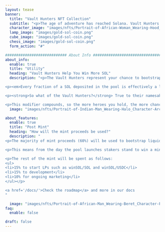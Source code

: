 ```yaml
---
layout: tease
banner:
  title: "Vault Hunters NFT Collection"
  subtitle: "<p>The age of adventure has reached Solana. Vault Hunters are a collection of 1,234 famous explorers, adventurers, pirates and vagabonds about to hit the blockchain</p><p>Each vault hunter has been generated using the latest in AI technology, incorporating a range of rare and unusual attributes while offering a unique photorealistic style. With inspirations ranging from famous heroes, vagabonds, villans and plunderers from history and fiction, this is a PFP project like no other.</p>"
  character_image: "images/nfts/Portrait-of-African-Woman_Wearing-Hood_Character-Thief_Scene-Ocean_Mood-is-Gritty_Face-has-Raised-Eyebrow_Lookalike-Sacagawea_profile-shot_portrait-photo_photorealistic_1.jpg"
  lamp_image: "images/gold-sol-coin.png"
  cube_image: "images/gold-sol-coin.png"
  chess_image: "images/gold-sol-coin.png"
  form_action: "#"

############################ About Info ##################################
about_info:
  enable: true
  title: "Utility"
  heading: "Vault Hunters Help You Win More SOL"
  description: "<p>The Vault Hunters represent your chance to bootstrap the liquidity of winSOL, an exciting new no-loss lottery platform. Similar to Premium Bonds, the winSOL pools revenue from staking Solana, running a free prize draw each week where every staker stands a chance of winning the pool's rewards.</p>

<p><em>Every fraction of a SOL deposited in the pool is effectively a lottery ticket with a chance to win,</em> granting entries every week for as long as it remains staked. And at any time, win or lose, you can unstake your initial investment. 1 winSOL = 1 SOL.</p>

<p><strong>So what of the Vault Hunters?</strong> True to their namesake, your heroes will actively quest for you, seeking out more treasure and higher winnings from the pool. For every hero you hold you will receive a greater chance of fwinning. Depending on rarity, each hero increases your chance by an extra 1-3%.</p>

<p>This modifier compounds, so the more heroes you hold, the more chance you have to win."
  image: "images/nfts/Portrait-of-Indian-Man_Wearing-Halo_Character-Archaeologist_Scene-Cave_Mood-is-Gritty_Lookalike-Blackbeard_profile-shot_portrait-photo_photorealistic_3.jpg"

about_features:
  enable: true
  title: "Post Mint"
  heading: "How will the mint proceeds be used?"
  description: "
<p>The majority of mint proceeds (60%) will be used to bootstrap liquidity in the winSOL pool. This initial stake will be deposited into the pool, and will be excluded from the prize draw until the pool reaches 100,000 SOL in TVL. The winSOL tokens received by the mint wallet will then be locked in a StreamFlow vesting contract, with 25% unlocking after 6 months and the remainder releasing weekly for the following 6 months. </p> 

<p>This means from the day the pool launches stakers stand to win a minimum of 10.5 SOL each week - a figure that can only rise as the total stake delegated to the pool increases. For example, should we reach the size of Marinade we'd be looking at a weekly giveaway of 312 SOL - every week.</p>

<p>The rest of the mint will be spent as follows:
<ul>
<li>15% to start LPs such as winSOL/SOL and winSOL/USDC</li>
<li>15% to development</li>
<li>10% for ongoing marketing</li>
</ul></p>

<a href='/docs/'>Check the roadmap</a> and more in our docs
"

  image: "images/nfts/Portrait-of-African-Man_Wearing-Beret_Character-Pirate_Mood-is-Dark_Face-has-Tattoos_Lookalike-Abubakari_profile-shot_portrait-photo_photorealistic_0.jpg"
faq:
  enable: false

draft: false
---
```

